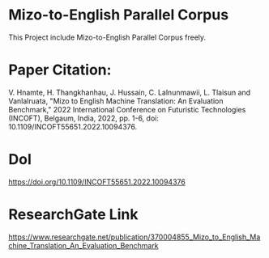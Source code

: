 # Mizo-to-English Parallel Corpus
This Project include Mizo-to-English Parallel Corpus freely.

# Paper Citation:
V. Hnamte, H. Thangkhanhau, J. Hussain, C. Lalnunmawii, L. Tlaisun and Vanlalruata, "Mizo to English Machine Translation: An Evaluation Benchmark," 2022 International Conference on Futuristic Technologies (INCOFT), Belgaum, India, 2022, pp. 1-6, doi: 10.1109/INCOFT55651.2022.10094376.

# DoI
https://doi.org/10.1109/INCOFT55651.2022.10094376

# ResearchGate Link
https://www.researchgate.net/publication/370004855_Mizo_to_English_Machine_Translation_An_Evaluation_Benchmark
